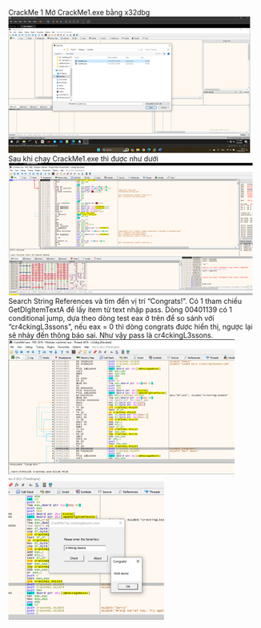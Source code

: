 
CrackMe 1
Mở CrackMe1.exe bằng x32dbg
![](images/CrackMe1.1.png)
Sau khi chạy CrackMe1.exe thì được như dưới
![](images/CrackMe1.2.png) 
Search String References và tìm đến vị trí “Congrats!”. Có 1 tham chiếu GetDIgItemTextA để lấy item từ text nhập pass.
Dòng 00401139 có 1 conditional jump, dựa theo dòng test eax ở trên để so sánh với “cr4ckingL3ssons”, nếu eax = 0 thì dòng congrats được hiển thị, ngược lại sẽ nhảy đến thông báo sai. Như vậy pass là cr4ckingL3ssons.
![](images/CrackMe1.3.png)
![](images/CrackMe1.4.png)
   

